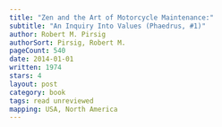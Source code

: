 ```yaml
---
title: "Zen and the Art of Motorcycle Maintenance:"
subtitle: "An Inquiry Into Values (Phaedrus, #1)"
author: Robert M. Pirsig
authorSort: Pirsig, Robert M.
pageCount: 540
date: 2014-01-01
written: 1974
stars: 4
layout: post
category: book
tags: read unreviewed
mapping: USA, North America
---
```

